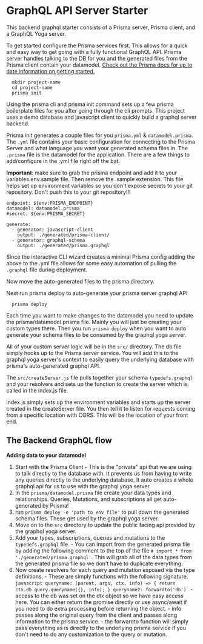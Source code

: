 # GraphQL API Server Starter

This backend graphql starter consists of a Prisma server, Prisma client, and a GraphQL Yoga server.

To get started configure the Prisma services first. This allows for a quick and easy way to get going with a fully functional GraphQL API. Prisma server handles talking to the DB for you and the generated files from the Prisma client contain your datamodel. [Check out the Prisma docs for up to date information on getting started.][Prisma Docs]

```
  mkdir project-name
  cd project-name
  prisma init
```

Using the prisma cli and prisma init command sets up a few prisma boilerplate files for you after going through the cli prompts. This project uses a demo database and javascript client to quickly build a graphql server backend.

Prisma init generates a couple files for you ```prisma.yml``` &amp; ```datamodel.prisma```. The ```.yml``` file contains your basic configuration for connecting to the Prisma Server and what language you want your generated schema files in. The ```.prisma``` file is the datamodel for the application. There are a few things to add/configure in the .yml file right off the bat.

__Important__: make sure to grab the prisma endpoint and add it to your variables.env.sample file. Then remove the .sample extension. This file helps set up environment variables so you don't expose secrets to your git repository. Don't push this to your git repository!!!

```
endpoint: ${env:PRISMA_ENDPOINT}
datamodel: datamodel.prisma
#secret: ${env:PRISMA_SECRET}

generate:
  - generator: javascript-client
    output: ./generated/prisma-client/
  - generator: graphql-schema
    output: ./generated/prisma.graphql
```

Since the interactive CLI wizard creates a minimal Prisma config adding the above to the .yml file allows for some easy automation of pulling the ```.graphql``` file during deployment.

Now move the auto-generated files to the prisma directory.

Next run prisma deploy to auto-generate your prisma server graphql API

```
  prisma deploy
```

Each time you want to make changes to the datamodel you need to update the prisma/datamodel.prisma file. Mainly you will just be creating your custom types there. Then you run ```prisma deploy``` when you want to auto generate your schema files to be consumed by the graphql yoga server.

All of your custom server logic will be in the ```src/``` directory. The db file simply hooks up to the Prisma server service. You will add this to the graphql yoga server's context to easily query the underlying database with prisma's auto-generated graphql API.

The ```src/createServer.js``` file pulls together your schema ```typedefs.graphql``` and your resolvers and sets up the function to create the server which is called in the index.js file.

index.js simply sets up the environment variables and starts up the server created in the createServer file. You then tell it to listen for requests coming from a specific location with CORS. This will be the location of your front end.

## The Backend GraphQL flow

__Adding data to your datamodel__

1. Start with the Prisma Client - This is the "private" api that we are using to talk directly to the database with. It prevents us from having to write any queries directly to the underlying database. It auto creates a whole graphql api for us to use with the graphql yoga server.
  1. In the ```prisma/datamodel.prisma``` file create your data types and relationships. Queries, Mutations, and subscriptions all get auto-generated by Prisma!
  2. run ```prisma deploy -e 'path to env file'``` to pull down the generated schema files. These get used by the graphql yoga server.
2. Move on to the ```src``` directory to update the public facing api provided by the graphql yoga server.
  1. Add your types, subscriptions, queries and mutations to the ```typedefs.graphql``` file.
    - You can import from the generated prisma file by adding the following comment to the top of the file ```# import * from './generated/prisma.graphql'```. This will grab all of the data types from the generated prisma file so we don't have to duplicate everything.
  2. Now create resolvers for each query and mutation exposed via the type definitions.
    - These are simply functions with the following signature.
    ```javascript
      queryname: (parent, args, ctx, info) => {
        return ctx.db.query.queryname({}, info);
      }
      queryname2: forwardto('db')
    ```
    - access to the db was set on the ctx object so we have easy access here. You can either return the promise directly or use async/await if you need to do extra processing before returning the object.
    - info passes along the original query from the client and passes along information to the prisma service.
    - the forwardto function will simply pass everything as is directly to the underlying prisma service if you don't need to do any customization to the query or mutation.





[Prisma Docs]: https://www.prisma.io/docs